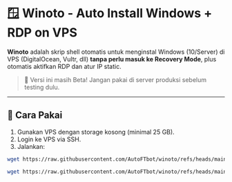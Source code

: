 # 🪟 Winoto - Auto Install Windows + RDP on VPS

**Winoto** adalah skrip shell otomatis untuk menginstal Windows (10/Server) di VPS (DigitalOcean, Vultr, dll) **tanpa perlu masuk ke Recovery Mode**, plus otomatis aktifkan RDP dan atur IP static.

> 🧪 Versi ini masih Beta! Jangan pakai di server produksi sebelum testing dulu.

---

## 🚀 Cara Pakai

1. Gunakan VPS dengan storage kosong (minimal 25 GB).
2. Login ke VPS via SSH.
3. Jalankan:

```bash
wget https://raw.githubusercontent.com/AutoFTbot/winoto/refs/heads/main/rdp-kvm.sh && rdp-kvm.
```
```bash
wget https://raw.githubusercontent.com/AutoFTbot/winoto/refs/heads/main/rdp-non-kvm.sh && rdp-non-kvm.sh
```
